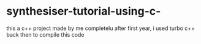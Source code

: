 # synthesiser-tutorial-using-c-
this a c++ project made by me completelu after first year, i used turbo c++ back then to compile this code
